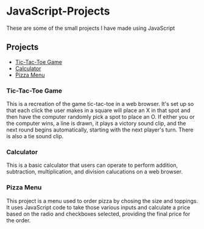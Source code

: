 # JavaScript-Projects
These are some of the small projects I have made using JavaScript
## Projects
* [Tic-Tac-Toe Game](https://github.com/JoshOtter/JavaScript-Projects/tree/main/TicTacToe)
* [Calculator](https://github.com/JoshOtter/JavaScript-Projects/tree/main/Calculator)
* [Pizza Menu](https://github.com/JoshOtter/JavaScript-Projects/tree/main/Pizza_Project)
### Tic-Tac-Toe Game
This is a recreation of the game tic-tac-toe in a web browser. It's set up so that each click the user makes in a square will place an X in that spot and then have the computer randomly pick a spot to place an O. If either you or the computer wins, a line is drawn, it plays a victory sound clip, and the next round begins automatically, starting with the next player's turn. There is also a tie sound clip.
### Calculator
This is a basic calculator that users can operate to perform addition, subtraction, multiplication, and division calucations on a web browser.
### Pizza Menu
This project is a menu used to order pizza by chosing the size and toppings. It uses JavaScript code to take those various inputs and calculate a price based on the radio and checkboxes selected, providing the final price for the order.
